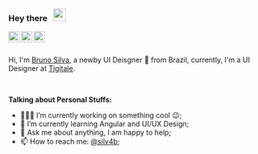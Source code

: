 ### Hey there   <img src="https://media.giphy.com/media/hvRJCLFzcasrR4ia7z/giphy.gif" width="25px"> 

<a href="https://twitter.com/silv4b">
  <img align="left" alt="Abhishek Naidu | Twitter" width="22px" src="https://cdn.jsdelivr.net/npm/simple-icons@v3/icons/twitter.svg" />
</a>
<a href="https://www.linkedin.com/in/silv4b/">
  <img align="left" alt="Abhishek's LinkdeIN" width="22px" src="https://cdn.jsdelivr.net/npm/simple-icons@v3/icons/linkedin.svg" />
</a>
<a href="https://www.instagram.com/silv4b/">
  <img align="left" alt="Abhishek's Instagram" width="22px" src="https://cdn.jsdelivr.net/npm/simple-icons@v3/icons/instagram.svg" />
</a>

<br/><br/>

Hi, I'm [Bruno Silva](https://silv4b.github.io/), a newby UI Deisgner 🚀 from Brazil, currently, I'm a UI Designer at [Tigitale](https://tigitale.com.br/). 

<br/>

**Talking about Personal Stuffs:**

- 👨🏽‍💻 I’m currently working on something cool :wink:;
- 🌱 I’m currently learning Angular and UI/UX Design; 
- 💬 Ask me about anything, I am happy to help;
- 📫 How to reach me: [@silv4b](https://www.instagram.com/silv4b);
